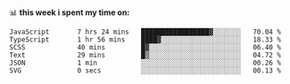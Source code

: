 📊 **this week i spent my time on:**
<!--START_SECTION:waka-->

```text
JavaScript       7 hrs 24 mins   █████████████████▓░░░░░░░   70.04 %
TypeScript       1 hr 56 mins    ████▓░░░░░░░░░░░░░░░░░░░░   18.33 %
SCSS             40 mins         █▓░░░░░░░░░░░░░░░░░░░░░░░   06.40 %
Text             29 mins         █▒░░░░░░░░░░░░░░░░░░░░░░░   04.72 %
JSON             1 min           ░░░░░░░░░░░░░░░░░░░░░░░░░   00.26 %
SVG              0 secs          ░░░░░░░░░░░░░░░░░░░░░░░░░   00.13 %
```

<!--END_SECTION:waka-->
